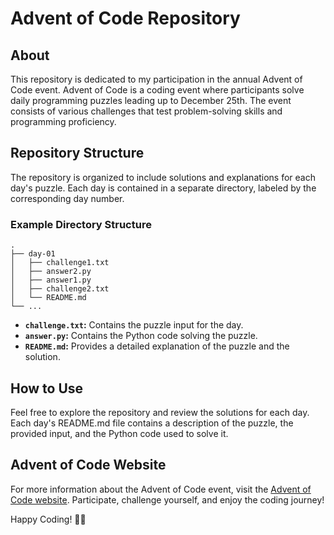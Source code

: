 # Advent of Code Repository

## About
This repository is dedicated to my participation in the annual Advent of Code event. Advent of Code is a coding event where participants solve daily programming puzzles leading up to December 25th. The event consists of various challenges that test problem-solving skills and programming proficiency.

## Repository Structure
The repository is organized to include solutions and explanations for each day's puzzle. Each day is contained in a separate directory, labeled by the corresponding day number.

### Example Directory Structure
```
.
├── day-01
│   ├── challenge1.txt
│   ├── answer2.py
│   ├── answer1.py
│   ├── challenge2.txt
│   └── README.md
└── ...
```

- **`challenge.txt`:** Contains the puzzle input for the day.
- **`answer.py`:** Contains the Python code solving the puzzle.
- **`README.md`:** Provides a detailed explanation of the puzzle and the solution.

## How to Use
Feel free to explore the repository and review the solutions for each day. Each day's README.md file contains a description of the puzzle, the provided input, and the Python code used to solve it.

## Advent of Code Website
For more information about the Advent of Code event, visit the [Advent of Code website](https://adventofcode.com/). Participate, challenge yourself, and enjoy the coding journey!

Happy Coding! 🌟🎄